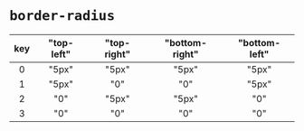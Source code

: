# `border-radius`

|  key  | "top-left" | "top-right" | "bottom-right" | "bottom-left" |
| :---: | :--------: | :---------: | :------------: | :-----------: |
|   0   |   "5px"    |    "5px"    |     "5px"      |     "5px"     |
|   1   |   "5px"    |     "0"     |      "0"       |     "5px"     |
|   2   |    "0"     |    "5px"    |     "5px"      |      "0"      |
|   3   |    "0"     |     "0"     |      "0"       |      "0"      |